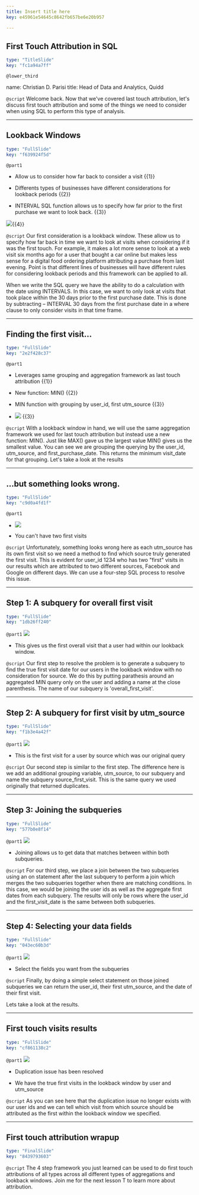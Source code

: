 ```yaml
---
title: Insert title here
key: e45961e54645c8642fb657be6e20b957

---
```

## First Touch Attribution in SQL

```yaml
type: "TitleSlide"
key: "fc1a94a7ff"
```

`@lower_third`

name: Christian D. Parisi
title: Head of Data and Analytics, Quidd


`@script`
Welcome back.  Now that we've covered last touch attribution, let's discuss first touch attribution and some of the things we need to consider when using SQL to perform this type of analysis.


---
## Lookback Windows

```yaml
type: "FullSlide"
key: "f639924f5d"
```

`@part1`
- Allow us to consider how far back to consider a visit {{1}}

- Differents types of businesses have different considerations for lookback periods  {{2}}


- INTERVAL SQL function allows us to specify how far prior to the first purchase we want to look back.  {{3}}

![](https://assets.datacamp.com/production/repositories/4453/datasets/97a4567b20f4af8515d9c6fc3912f47c20b905ff/interval%20sql.png){{4}}


`@script`
Our first consideration is a lookback window.  These allow us to specify how far back in time we want to look at visits when considering if it was the first touch.  For example, it makes a lot more sense to look at a web visit six months ago for a user that bought a car online but makes less sense for a digital food ordering platform attributing a purchase from last evening.  Point is that different lines of businesses will have different rules for considering lookback periods and this framework can be applied to all.

When we write the SQL query we have the ability to do a calculation with the date using INTERVALS.  In this case, we want to only look at visits that took place within the 30 days prior to the first purchase date.  This is done by subtracting – INTERVAL 30 days from the first purchase date in a where clause to only consider visits in that time frame.


---
## Finding the first visit...

```yaml
type: "FullSlide"
key: "2e2f428c37"
```

`@part1`
- Leverages same grouping and aggregation framework as last touch attribution {{1}}

- New function: MIN() {{2}}

- MIN function with grouping by user_id, first utm_source {{3}}

- ![](https://assets.datacamp.com/production/repositories/4453/datasets/78b02d4b494e28d25af865f640539c7f7a091a79/first_visit_by_source_and_user_id.png) {{3}}


`@script`
With a lookback window in hand, we will use the same aggregation framework we used for last touch attribution but instead use a new function: MIN().  Just like MAX() gave us the largest value MIN() gives us the smallest value.  You can see we are grouping the querying by the user_id, utm_source, and first_purchase_date.  This returns the minimum visit_date for that grouping.  Let's take a look at the results


---
## ...but something looks wrong.

```yaml
type: "FullSlide"
key: "c9d0a4fd1f"
```

`@part1`
- ![](https://assets.datacamp.com/production/repositories/4453/datasets/31f4997390c40860f10a671cf4cd00f2bd63f511/many_firsts_results.png)

- You can't have two first visits


`@script`
Unfortunately, something looks wrong here as each utm_source has its own first visit so we need a method to find which source truly generated the first visit.    This is evident for user_id 1234 who has two "first" visits in our results which are attributed to two different sources, Facebook and Google on different days.  We can use a four-step SQL process to resolve this issue.


---
## Step 1: A subquery for overall first visit

```yaml
type: "FullSlide"
key: "1db26ff240"
```

`@part1`
![](https://assets.datacamp.com/production/repositories/4453/datasets/e1ea53298691f6f93bb297093dd3fda90a6162ee/overall_first_visit_sub.png)

- This gives us the first overall visit that a user had within our lookback window.


`@script`
Our first step to resolve the problem is to generate a subquery to find the true first visit date for our users in the lookback window with no consideration for source.  We do this by putting parathesis around an aggregated MIN query only on the user and adding a name at the close parenthesis.   The name of our subquery is 'overall_first_visit'.


---
## Step 2: A subquery for first visit by utm_source

```yaml
type: "FullSlide"
key: "f1b3e4a42f"
```

`@part1`
![](https://assets.datacamp.com/production/repositories/4453/datasets/8d3dea32d4a6460bce03d770f5e4ce3485a32a42/first_source_visit_sub.png)

- This is the first visit for a user by source which was our original query


`@script`
Our second step is similar to the first step.  The difference here is we add an additional grouping variable, utm_source, to our subquery and name the subquery source_first_visit.    This is the same query we used originally that returned duplicates.


---
## Step 3: Joining the subqueries

```yaml
type: "FullSlide"
key: "577b0e8f14"
```

`@part1`
![](https://assets.datacamp.com/production/repositories/4453/datasets/9f15644d5ee15e9f34e0fce29413a30391b127cf/the_join.png)

- Joining allows us to get data that matches between within both subqueries.


`@script`
For our third step, we place a join between the two subqueries using an on statement after the last subquery to perform a join which merges the two subqueries together when there are matching conditions.  In this case, we would be joining the user ids as well as the aggregate first dates from each subquery.  The results will only be rows where the user_id and the first_visit_date is the same between both subqueries.


---
## Step 4: Selecting your data fields

```yaml
type: "FullSlide"
key: "043ec60b3d"
```

`@part1`
![](https://assets.datacamp.com/production/repositories/4453/datasets/0b9eca6c9c7979deba09073ddf252c4d2194b5be/select_subqueries.png)

- Select the fields you want from the subqueries


`@script`
Finally, by doing a simple select statement on those joined subqueries we can return the user_id, their first utm_source, and the date of their first visit.

Lets take a look at the results.


---
## First touch visits results

```yaml
type: "FullSlide"
key: "cf861138c2"
```

`@part1`
![](https://assets.datacamp.com/production/repositories/4453/datasets/19692139718b57e9f69f9a6fff926a62499e7e80/only_one_first_results.png)

- Duplication issue has been resolved

- We have the true first visits in the lookback window by user and utm_source


`@script`
As you can see here that the duplication issue no longer exists with our user ids and we can tell which visit from which source should be attributed as the first within the lookback window we specified.


---
## First touch attribution wrapup

```yaml
type: "FinalSlide"
key: "8439793603"
```

`@script`
The 4 step framework you just learned can be used to do first touch attributions of all types across all different types of aggregations and lookback windows.  Join me for the next lesson T to learn more about attribution.

